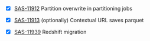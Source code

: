 - [x] [SAS-11912](https://hybridtheory.atlassian.net/browse/SAS-11912) Partition overwrite in partitioning jobs
- [x] [SAS-11913](https://hybridtheory.atlassian.net/browse/SAS-11913) (optionally) Contextual URL saves parquet

- [x] [SAS-11939](https://hybridtheory.atlassian.net/browse/SAS-11939) Redshift migration